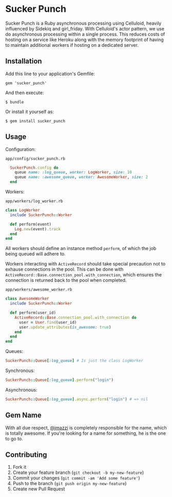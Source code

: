 # Sucker Punch

Sucker Punch is a Ruby asynchronous processing using Celluloid, heavily influenced by Sidekiq and girl_friday. With Celluloid's actor pattern, we use do asynchronous processing within a single process. This reduces costs of hosting on a service like Heroku along with the memory footprint of having to maintain additional workers if hosting on a dedicated server.

## Installation

Add this line to your application's Gemfile:

    gem 'sucker_punch'

And then execute:

    $ bundle

Or install it yourself as:

    $ gem install sucker_punch

## Usage

Configuration:

`app/config/sucker_punch.rb`

```Ruby
  SuckerPunch.config do
    queue name: :log_queue, worker: LogWorker, size: 10
    queue name: :awesome_queue, worker: AwesomeWorker, size: 2
  end
```

Workers:

`app/workers/log_worker.rb`

```Ruby
class LogWorker
  include SuckerPunch::Worker

  def perform(event)
    Log.new(event).track
  end
end
```

All workers should define an instance method `perform`, of which the job being queued will adhere to.

Workers interacting with `ActiveRecord` should take special precaution not to exhause connections in the pool. This can be done with `ActiveRecord::Base.connection_pool.with_connection`, which ensures the connection is returned back to the pool when completed.

`app/workers/awesome_worker.rb`

```Ruby
class AwesomeWorker
  include SuckerPunch::Worker

  def perform(user_id)
    ActiveRecord::Base.connection_pool.with_connection do
      user = User.find(user_id)
      user.update_attributes(is_awesome: true)
    end
  end
end
```

Queues:

```Ruby
SuckerPunch::Queue[:log_queue] # Is just the class LogWorker
```

Synchronous:

```Ruby
SuckerPunch::Queue[:log_queue].perform("login")
```

Asynchronous:

```Ruby
SuckerPunch::Queue[:log_queue].async.perform("login") # => nil
```

## Gem Name

With all due respect, [@jmazzi](https://twitter.com/jmazzi) is completely responsible for the name, which is totally awesome. If you're looking for a name for something, he is the one to go to.

## Contributing

1. Fork it
2. Create your feature branch (`git checkout -b my-new-feature`)
3. Commit your changes (`git commit -am 'Add some feature'`)
4. Push to the branch (`git push origin my-new-feature`)
5. Create new Pull Request


